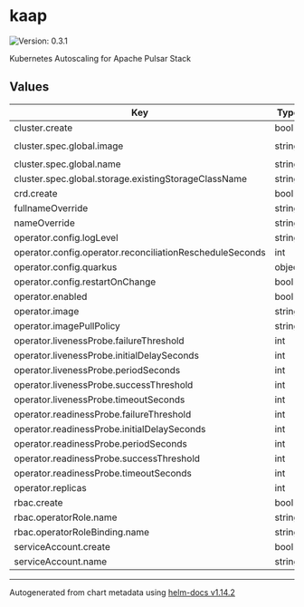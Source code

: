 # kaap

![Version: 0.3.1](https://img.shields.io/badge/Version-0.3.1-informational?style=flat-square)

Kubernetes Autoscaling for Apache Pulsar Stack

## Values

| Key | Type | Default | Description |
|-----|------|---------|-------------|
| cluster.create | bool | `false` |  |
| cluster.spec.global.image | string | `"datastax/lunastreaming-all:2.10_3.1"` |  |
| cluster.spec.global.name | string | `"pulsar"` |  |
| cluster.spec.global.storage.existingStorageClassName | string | `"default"` |  |
| crd.create | bool | `true` |  |
| fullnameOverride | string | `""` |  |
| nameOverride | string | `""` |  |
| operator.config.logLevel | string | `"info"` |  |
| operator.config.operator.reconciliationRescheduleSeconds | int | `5` |  |
| operator.config.quarkus | object | `{}` |  |
| operator.config.restartOnChange | bool | `true` |  |
| operator.enabled | bool | `true` |  |
| operator.image | string | `"datastax/kaap:0.3.0"` |  |
| operator.imagePullPolicy | string | `"IfNotPresent"` |  |
| operator.livenessProbe.failureThreshold | int | `3` |  |
| operator.livenessProbe.initialDelaySeconds | int | `0` |  |
| operator.livenessProbe.periodSeconds | int | `30` |  |
| operator.livenessProbe.successThreshold | int | `1` |  |
| operator.livenessProbe.timeoutSeconds | int | `10` |  |
| operator.readinessProbe.failureThreshold | int | `3` |  |
| operator.readinessProbe.initialDelaySeconds | int | `0` |  |
| operator.readinessProbe.periodSeconds | int | `30` |  |
| operator.readinessProbe.successThreshold | int | `1` |  |
| operator.readinessProbe.timeoutSeconds | int | `10` |  |
| operator.replicas | int | `1` |  |
| rbac.create | bool | `true` |  |
| rbac.operatorRole.name | string | `"kaap"` |  |
| rbac.operatorRoleBinding.name | string | `"kaap-role-binding"` |  |
| serviceAccount.create | bool | `true` |  |
| serviceAccount.name | string | `"kaap"` |  |

----------------------------------------------
Autogenerated from chart metadata using [helm-docs v1.14.2](https://github.com/norwoodj/helm-docs/releases/v1.14.2)
